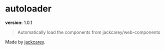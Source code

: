 # autoloader

**version:** 1.0.1

> Automatically load the components from jackcarey/web-components

Made by [jackcarey](https://jackcarey.co.uk).